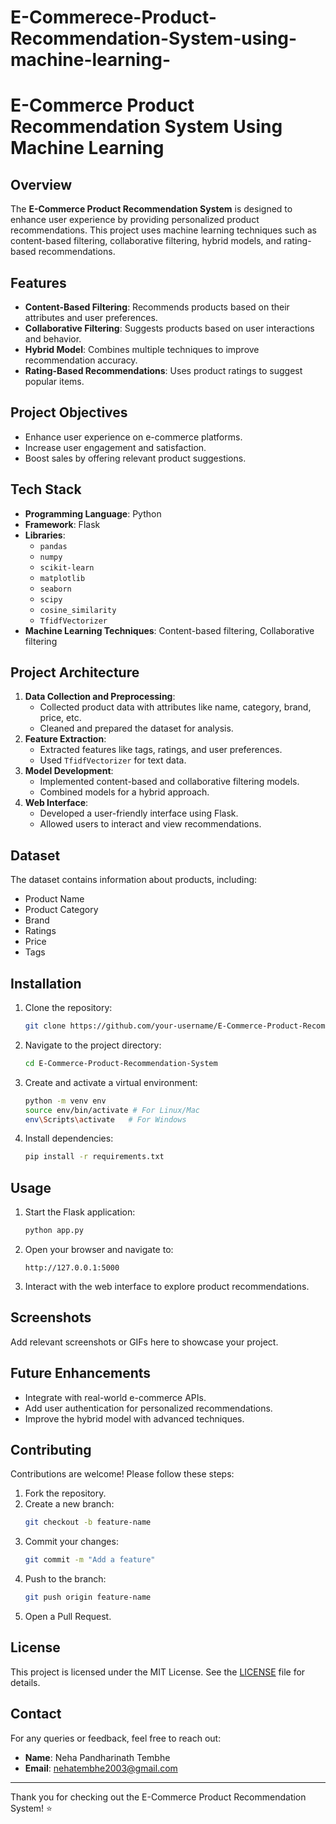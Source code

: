 # E-Commerece-Product-Recommendation-System-using-machine-learning-
# E-Commerce Product Recommendation System Using Machine Learning

## Overview
The **E-Commerce Product Recommendation System** is designed to enhance user experience by providing personalized product recommendations. This project uses machine learning techniques such as content-based filtering, collaborative filtering, hybrid models, and rating-based recommendations. 

## Features
- **Content-Based Filtering**: Recommends products based on their attributes and user preferences.
- **Collaborative Filtering**: Suggests products based on user interactions and behavior.
- **Hybrid Model**: Combines multiple techniques to improve recommendation accuracy.
- **Rating-Based Recommendations**: Uses product ratings to suggest popular items.

## Project Objectives
- Enhance user experience on e-commerce platforms.
- Increase user engagement and satisfaction.
- Boost sales by offering relevant product suggestions.

## Tech Stack
- **Programming Language**: Python
- **Framework**: Flask
- **Libraries**: 
  - `pandas` 
  - `numpy` 
  - `scikit-learn` 
  - `matplotlib` 
  - `seaborn` 
  - `scipy`
  - `cosine_similarity`
  - `TfidfVectorizer`
- **Machine Learning Techniques**: Content-based filtering, Collaborative filtering

## Project Architecture
1. **Data Collection and Preprocessing**:
   - Collected product data with attributes like name, category, brand, price, etc.
   - Cleaned and prepared the dataset for analysis.
2. **Feature Extraction**:
   - Extracted features like tags, ratings, and user preferences.
   - Used `TfidfVectorizer` for text data.
3. **Model Development**:
   - Implemented content-based and collaborative filtering models.
   - Combined models for a hybrid approach.
4. **Web Interface**:
   - Developed a user-friendly interface using Flask.
   - Allowed users to interact and view recommendations.

## Dataset
The dataset contains information about products, including:
- Product Name
- Product Category
- Brand
- Ratings
- Price
- Tags

## Installation
1. Clone the repository:
   ```bash
   git clone https://github.com/your-username/E-Commerce-Product-Recommendation-System.git
   ```
2. Navigate to the project directory:
   ```bash
   cd E-Commerce-Product-Recommendation-System
   ```
3. Create and activate a virtual environment:
   ```bash
   python -m venv env
   source env/bin/activate # For Linux/Mac
   env\Scripts\activate   # For Windows
   ```
4. Install dependencies:
   ```bash
   pip install -r requirements.txt
   ```

## Usage
1. Start the Flask application:
   ```bash
   python app.py
   ```
2. Open your browser and navigate to:
   ```
   http://127.0.0.1:5000
   ```
3. Interact with the web interface to explore product recommendations.

## Screenshots
Add relevant screenshots or GIFs here to showcase your project.

## Future Enhancements
- Integrate with real-world e-commerce APIs.
- Add user authentication for personalized recommendations.
- Improve the hybrid model with advanced techniques.

## Contributing
Contributions are welcome! Please follow these steps:
1. Fork the repository.
2. Create a new branch:
   ```bash
   git checkout -b feature-name
   ```
3. Commit your changes:
   ```bash
   git commit -m "Add a feature"
   ```
4. Push to the branch:
   ```bash
   git push origin feature-name
   ```
5. Open a Pull Request.

## License
This project is licensed under the MIT License. See the [LICENSE](LICENSE) file for details.

## Contact
For any queries or feedback, feel free to reach out:
- **Name**: Neha Pandharinath Tembhe
- **Email**: nehatembhe2003@gmail.com

---
Thank you for checking out the E-Commerce Product Recommendation System! ⭐
